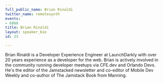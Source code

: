 ```yaml
---
full_public_name: Brian Rinaldi
twitter_name: remotesynth
events:
- 6868
title: Brian Rinaldi
layout: speaker_bio
id: 23

---
```

Brian Rinaldi is a Developer Experience Engineer at LaunchDarkly with over 20 years experience as a developer for the web. Brian is actively involved in the community running developer meetups via CFE.dev and Orlando Devs. He's the editor of the Jamstacked newsletter and co-editor of Mobile Dev Weekly and co-author of The Jamstack Book from Manning.
